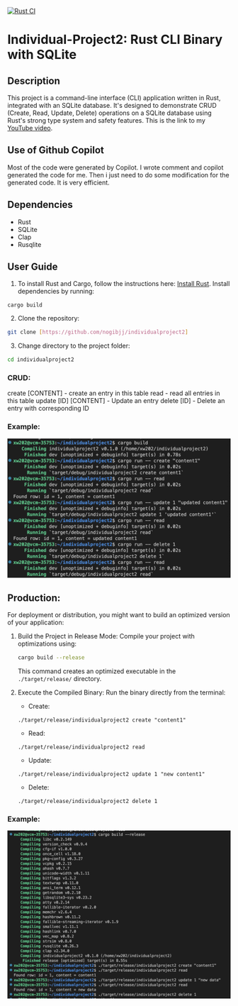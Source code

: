[![Rust CI](https://github.com/nogibjj/individualproject2/actions/workflows/rust_build.yml/badge.svg)](https://github.com/nogibjj/individualproject2/actions/workflows/rust_build.yml)
# Individual-Project2: Rust CLI Binary with SQLite

## Description
This project is a command-line interface (CLI) application written in Rust, integrated with an SQLite database. It's designed to demonstrate CRUD (Create, Read, Update, Delete) operations on a SQLite database using Rust's strong type system and safety features. This is the link to my [YouTube video](https://youtu.be/-kfbU7d7e8k).

## Use of Github Copilot
Most of the code were generated by Copilot. I wrote comment and copilot generated the code for me. Then i just need to do some modification for the generated code. It is very efficient.

## Dependencies
- Rust
- SQLite
- Clap
- Rusqlite

## User Guide
1. To install Rust and Cargo, follow the instructions here: [Install Rust](https://www.rust-lang.org/tools/install).
Install dependencies by running:
  ```
  cargo build
  ```
2. Clone the repository:
  ```sh
  git clone [https://github.com/nogibjj/individualproject2]
  ```
3. Change directory to the project folder:
  ```sh
  cd individualproject2
  ```

### CRUD:
create [CONTENT] - create an entry in this table
read - read all entries in this table
update [ID] [CONTENT] - Update an entry
delete [ID] - Delete an entry with corresponding ID

### Example:
![Example](example.png)

## Production:
For deployment or distribution, you might want to build an optimized version of your application:

1. Build the Project in Release Mode:
   Compile your project with optimizations using:
   ```sh
   cargo build --release
   ```
   This command creates an optimized executable in the `./target/release/` directory.

2. Execute the Compiled Binary: 
   Run the binary directly from the terminal:
   - Create:
   ```
   ./target/release/individualproject2 create "content1"
   ```
   - Read:
   ```
   ./target/release/individualproject2 read
   ```
   - Update:
   ```
   ./target/release/individualproject2 update 1 "new content1"
   ```
   - Delete:
   ```
   ./target/release/individualproject2 delete 1
   ```  
  
### Example:
![Production example](example1.png)
